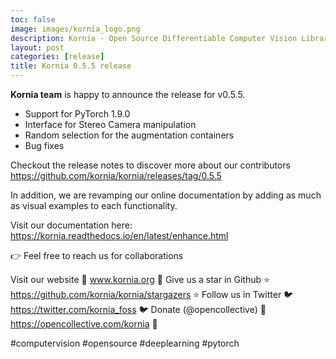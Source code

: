 ```yaml
---
toc: false
image: images/kornia_logo.png
description: Kornia - Open Source Differentiable Computer Vision Library for PyTorch.
layout: post
categories: [release]
title: Kornia 0.5.5 release
---
```


**Kornia team** is happy to announce the release for v0.5.5.

- Support for PyTorch 1.9.0
- Interface for Stereo Camera manipulation
- Random selection for the augmentation containers
- Bug fixes

Checkout the release notes to discover more about our contributors
https://github.com/kornia/kornia/releases/tag/0.5.5

In addition, we are revamping our online documentation by adding as much as visual examples to each functionality.

Visit our documentation here: https://kornia.readthedocs.io/en/latest/enhance.html

👉 Feel free to reach us for collaborations

Visit our website 🚀 www.kornia.org 🚀
Give us a star in Github ⭐️ https://github.com/kornia/kornia/stargazers ⭐️
Follow us in Twitter 🐦 https://twitter.com/kornia_foss 🐦
Donate (@opencollective) 🙏 https://opencollective.com/kornia 🙏

#computervision #opensource #deeplearning #pytorch

